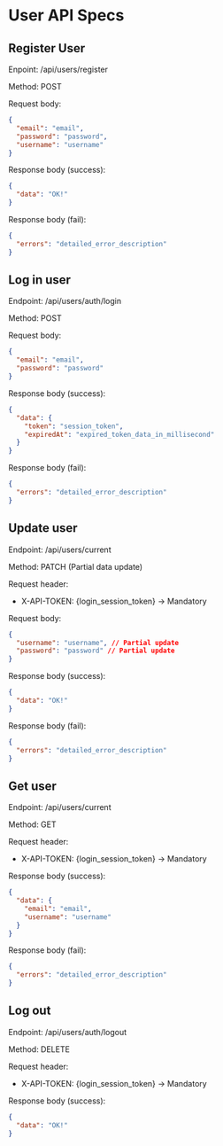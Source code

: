 # User API Specs

## Register User

Enpoint: /api/users/register

Method: POST

Request body:

```json
{
  "email": "email",
  "password": "password",
  "username": "username"
}
```

Response body (success):

```json
{
  "data": "OK!"
}
```

Response body (fail):

```json
{
  "errors": "detailed_error_description"
}
```

## Log in user

Endpoint: /api/users/auth/login

Method: POST

Request body:

```json
{
  "email": "email",
  "password": "password"
}
```

Response body (success):

```json
{
  "data": {
    "token": "session_token",
    "expiredAt": "expired_token_data_in_millisecond"
  }
}
```

Response body (fail):

```json
{
  "errors": "detailed_error_description"
}
```

## Update user

Endpoint: /api/users/current

Method: PATCH (Partial data update)

Request header:

- X-API-TOKEN: {login_session_token} -> Mandatory

Request body:

```json
{
  "username": "username", // Partial update
  "password": "password" // Partial update
}
```

Response body (success):

```json
{
  "data": "OK!"
}
```

Response body (fail):

```json
{
  "errors": "detailed_error_description"
}
```

## Get user

Endpoint: /api/users/current

Method: GET

Request header:

- X-API-TOKEN: {login_session_token} -> Mandatory

Response body (success):

```json
{
  "data": {
    "email": "email",
    "username": "username"
  }
}
```

Response body (fail):

```json
{
  "errors": "detailed_error_description"
}
```

## Log out

Endpoint: /api/users/auth/logout

Method: DELETE

Request header:

- X-API-TOKEN: {login_session_token} -> Mandatory

Response body (success):

```json
{
  "data": "OK!"
}
```
